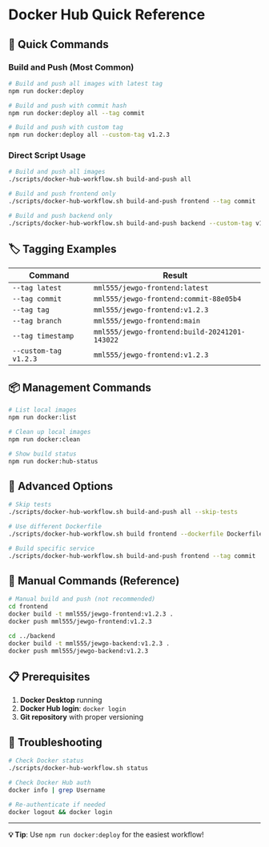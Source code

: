 # Docker Hub Quick Reference

## 🚀 Quick Commands

### Build and Push (Most Common)
```bash
# Build and push all images with latest tag
npm run docker:deploy

# Build and push with commit hash
npm run docker:deploy all --tag commit

# Build and push with custom tag
npm run docker:deploy all --custom-tag v1.2.3
```

### Direct Script Usage
```bash
# Build and push all images
./scripts/docker-hub-workflow.sh build-and-push all

# Build and push frontend only
./scripts/docker-hub-workflow.sh build-and-push frontend --tag commit

# Build and push backend only
./scripts/docker-hub-workflow.sh build-and-push backend --custom-tag v1.0.0
```

## 🏷️ Tagging Examples

| Command | Result |
|---------|--------|
| `--tag latest` | `mml555/jewgo-frontend:latest` |
| `--tag commit` | `mml555/jewgo-frontend:commit-88e05b4` |
| `--tag tag` | `mml555/jewgo-frontend:v1.2.3` |
| `--tag branch` | `mml555/jewgo-frontend:main` |
| `--tag timestamp` | `mml555/jewgo-frontend:build-20241201-143022` |
| `--custom-tag v1.2.3` | `mml555/jewgo-frontend:v1.2.3` |

## 📦 Management Commands

```bash
# List local images
npm run docker:list

# Clean up local images
npm run docker:clean

# Show build status
npm run docker:hub-status
```

## 🔧 Advanced Options

```bash
# Skip tests
./scripts/docker-hub-workflow.sh build-and-push all --skip-tests

# Use different Dockerfile
./scripts/docker-hub-workflow.sh build frontend --dockerfile Dockerfile.optimized

# Build specific service
./scripts/docker-hub-workflow.sh build-and-push frontend --tag commit
```

## 🐳 Manual Commands (Reference)

```bash
# Manual build and push (not recommended)
cd frontend
docker build -t mml555/jewgo-frontend:v1.2.3 .
docker push mml555/jewgo-frontend:v1.2.3

cd ../backend
docker build -t mml555/jewgo-backend:v1.2.3 .
docker push mml555/jewgo-backend:v1.2.3
```

## 📋 Prerequisites

1. **Docker Desktop** running
2. **Docker Hub login**: `docker login`
3. **Git repository** with proper versioning

## 🚨 Troubleshooting

```bash
# Check Docker status
./scripts/docker-hub-workflow.sh status

# Check Docker Hub auth
docker info | grep Username

# Re-authenticate if needed
docker logout && docker login
```

---

**💡 Tip**: Use `npm run docker:deploy` for the easiest workflow!
